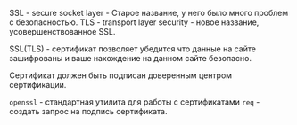 SSL - secure socket layer - Старое название, у него было много проблем с безопасностью.
TLS - transport layer security - новое название, усовершенствованное SSL.

SSL(TLS) - сертификат позволяет убедится что данные на сайте зашифрованы и ваше нахождение на данном сайте безопасно.

Сертификат должен быть подписан доверенным центром сертификации. 

`openssl` - стандартная утилита для работы с сертификатами
	`req` - создать запрос на подпись сертификата.
	

